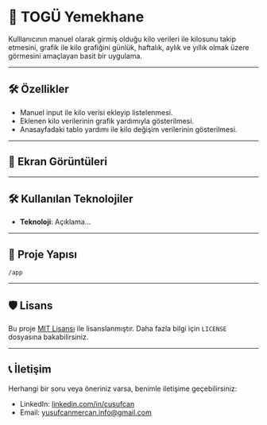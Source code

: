 # 📱 TOGÜ Yemekhane

Kulllanıcının manuel olarak girmiş olduğu kilo verileri ile kilosunu takip etmesini, grafik ile kilo grafiğini günlük, haftalık, aylık ve yıllık olmak üzere görmesini amaçlayan basit bir uygulama.


<!--[![Get it on Google Play Store](https://upload.wikimedia.org/wikipedia/commons/7/78/Google_Play_Store_badge_EN.svg)](play_store_link)-->

---

## 🛠️ Özellikler

- Manuel input ile kilo verisi ekleyip listelenmesi.
- Eklenen kilo verilerinin grafik yardımıyla gösterilmesi.
- Anasayfadaki tablo yardımı ile kilo değişim verilerinin gösterilmesi.

---

## 📸 Ekran Görüntüleri
<!--![ScreenShotName](screenshot_link)-->

---

## 🛠️ Kullanılan Teknolojiler

- **Teknoloji**: Açıklama...

---

## 📢 Proje Yapısı

```
/app
```

---

## 🛡️ Lisans

Bu proje [MIT Lisansı](LICENSE) ile lisanslanmıştır. Daha fazla bilgi için `LICENSE` dosyasına
bakabilirsiniz.

---

## 📞 İletişim

Herhangi bir soru veya öneriniz varsa, benimle iletişime geçebilirsiniz:

- LinkedIn: [linkedin.com/in/cusufcan](https://linkedin.com/in/cusufcan)
- Email: [yusufcanmercan.info@gmail.com](mailto:yusufcanmercan.info@gmail.com)
